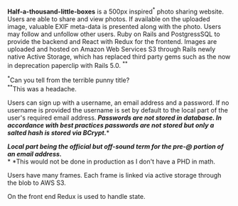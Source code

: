 
**Half-a-thousand-little-boxes** is a 500px inspired<sup>*</sup> photo sharing website. Users are able to share and view photos. If available on the uploaded image, valuable EXIF meta-data is presented along with the photo. Users may follow and unfollow other users. Ruby on Rails and PostgressSQL to provide the backend and React with Redux for the frontend. Images are uploaded and hosted on Amazon Web Services S3 through Rails newly native Active Storage, which has replaced third party gems such as the now in deprecation paperclip with Rails 5.0. <sup>**</sup>

<sup>*</sup>Can you tell from the terrible punny title?
<br/>
<sup>**</sup>This was a headache. 

Users can sign up with a username, an email address and a password. If no username is provided the username is set by default to the local part of the user's required email address.<sup>***</sup> Passwords are not stored in database. In accordance with best practices passwords are not stored but only a salted hash is stored via BCrypt.<sup>****</sup>
  
<sup>***</sup> *Local part being the official but off-sound term for the pre-@ portion of an email address.*
<br/>
<sup>****</sup> *This would not be done in production as I don't have a PHD in math. 

Users have many frames. Each frame is linked via active storage through the blob to AWS S3.

On the front end Redux is used to handle state. 
